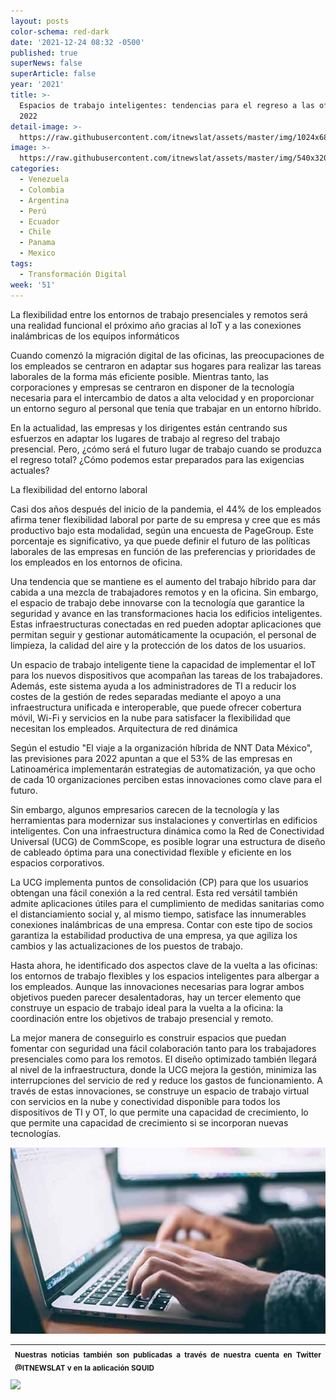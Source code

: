 ```yaml
---
layout: posts
color-schema: red-dark
date: '2021-12-24 08:32 -0500'
published: true
superNews: false
superArticle: false
year: '2021'
title: >-
  Espacios de trabajo inteligentes: tendencias para el regreso a las oficinas en
  2022
detail-image: >-
  https://raw.githubusercontent.com/itnewslat/assets/master/img/1024x680/Teclado-Manos-g.jpg
image: >-
  https://raw.githubusercontent.com/itnewslat/assets/master/img/540x320/Teclado-Manos-p.jpg
categories:
  - Venezuela
  - Colombia
  - Argentina
  - Perú
  - Ecuador
  - Chile
  - Panama
  - Mexico
tags:
  - Transformación Digital
week: '51'
---
```

La flexibilidad entre los entornos de trabajo presenciales y remotos será una realidad funcional el próximo año gracias al IoT y a las conexiones inalámbricas de los equipos informáticos
 
Cuando comenzó la migración digital de las oficinas, las preocupaciones de los empleados se centraron en adaptar sus hogares para realizar las tareas laborales de la forma más eficiente posible. Mientras tanto, las corporaciones y empresas se centraron en disponer de la tecnología necesaria para el intercambio de datos a alta velocidad y en proporcionar un entorno seguro al personal que tenía que trabajar en un entorno híbrido.

En la actualidad, las empresas y los dirigentes están centrando sus esfuerzos en adaptar los lugares de trabajo al regreso del trabajo presencial. Pero, ¿cómo será el futuro lugar de trabajo cuando se produzca el regreso total? ¿Cómo podemos estar preparados para las exigencias actuales?

La flexibilidad del entorno laboral

Casi dos años después del inicio de la pandemia, el 44% de los empleados afirma tener flexibilidad laboral por parte de su empresa y cree que es más productivo bajo esta modalidad, según una encuesta de PageGroup. Este porcentaje es significativo, ya que puede definir el futuro de las políticas laborales de las empresas en función de las preferencias y prioridades de los empleados en los entornos de oficina.

Una tendencia que se mantiene es el aumento del trabajo híbrido para dar cabida a una mezcla de trabajadores remotos y en la oficina. Sin embargo, el espacio de trabajo debe innovarse con la tecnología que garantice la seguridad y avance en las transformaciones hacia los edificios inteligentes. Estas infraestructuras conectadas en red pueden adoptar aplicaciones que permitan seguir y gestionar automáticamente la ocupación, el personal de limpieza, la calidad del aire y la protección de los datos de los usuarios.
 
Un espacio de trabajo inteligente tiene la capacidad de implementar el IoT para los nuevos dispositivos que acompañan las tareas de los trabajadores. Además, este sistema ayuda a los administradores de TI a reducir los costes de la gestión de redes separadas mediante el apoyo a una infraestructura unificada e interoperable, que puede ofrecer cobertura móvil, Wi-Fi y servicios en la nube para satisfacer la flexibilidad que necesitan los empleados.
Arquitectura de red dinámica

Según el estudio "El viaje a la organización híbrida de NNT Data México", las previsiones para 2022 apuntan a que el 53% de las empresas en Latinoamérica implementarán estrategias de automatización, ya que ocho de cada 10 organizaciones perciben estas innovaciones como clave para el futuro.

Sin embargo, algunos empresarios carecen de la tecnología y las herramientas para modernizar sus instalaciones y convertirlas en edificios inteligentes. Con una infraestructura dinámica como la Red de Conectividad Universal (UCG) de CommScope, es posible lograr una estructura de diseño de cableado óptima para una conectividad flexible y eficiente en los espacios corporativos. 

La UCG implementa puntos de consolidación (CP) para que los usuarios obtengan una fácil conexión a la red central. Esta red versátil también admite aplicaciones útiles para el cumplimiento de medidas sanitarias como el distanciamiento social y, al mismo tiempo, satisface las innumerables conexiones inalámbricas de una empresa. Contar con este tipo de socios garantiza la estabilidad productiva de una empresa, ya que agiliza los cambios y las actualizaciones de los puestos de trabajo.

Hasta ahora, he identificado dos aspectos clave de la vuelta a las oficinas: los entornos de trabajo flexibles y los espacios inteligentes para albergar a los empleados. Aunque las innovaciones necesarias para lograr ambos objetivos pueden parecer desalentadoras, hay un tercer elemento que construye un espacio de trabajo ideal para la vuelta a la oficina: la coordinación entre los objetivos de trabajo presencial y remoto.

La mejor manera de conseguirlo es construir espacios que puedan fomentar con seguridad una fácil colaboración tanto para los trabajadores presenciales como para los remotos. El diseño optimizado también llegará al nivel de la infraestructura, donde la UCG mejora la gestión, minimiza las interrupciones del servicio de red y reduce los gastos de funcionamiento. A través de estas innovaciones, se construye un espacio de trabajo virtual con servicios en la nube y conectividad disponible para todos los dispositivos de TI y OT, lo que permite una capacidad de crecimiento, lo que permite una capacidad de crecimiento si se incorporan nuevas tecnologías.

![](https://raw.githubusercontent.com/itnewslat/assets/master/img/540x320/Teclado-Manos-p.jpg)

<table style="height: 42px;" width="569">
<tbody>
<tr>
<td style="text-align: justify;"><sub><strong>Nuestras noticias también son publicadas a través de nuestra cuenta en Twitter <a href="https://twitter.com/itnewslat?lang=es">@ITNEWSLAT</a> y en la aplicación <a href="https://squidapp.co/en/">SQUID</a></strong></sub></td>
</tr>
</tbody>
</table>

<img src="https://tracker.metricool.com/c3po.jpg?hash=56f88a41e39ab42c063cc51676587a04"/>